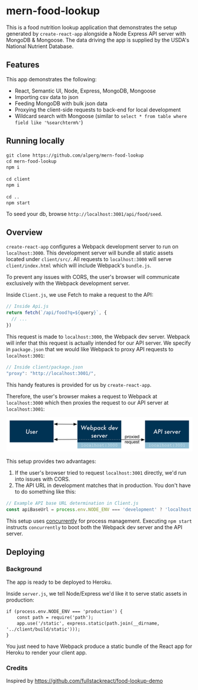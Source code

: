 # mern-food-lookup
This is a food nutrition lookup application that demonstrates the setup generated by `create-react-app` alongside a Node Express API server with MongoDB & Mongoose. The data driving the app is supplied by the USDA's National Nutrient Database.

## Features
This app demonstrates the following:
- React, Semantic UI, Node, Express, MongoDB, Mongoose
- Importing csv data to json
- Feeding MongoDB with bulk json data
- Proxying the client-side requests to back-end for local development
- Wildcard search with Mongoose (similar to `select * from table where field like '%searchterm%'`)

## Running locally

```
git clone https://github.com/alperg/mern-food-lookup
cd mern-food-lookup
npm i

cd client
npm i

cd ..
npm start
```

To seed your db, browse `http://localhost:3001/api/food/seed`.

## Overview

`create-react-app` configures a Webpack development server to run on `localhost:3000`. This development server will bundle all static assets located under `client/src/`. All requests to `localhost:3000` will serve `client/index.html` which will include Webpack's `bundle.js`.

To prevent any issues with CORS, the user's browser will communicate exclusively with the Webpack development server.

Inside `Client.js`, we use Fetch to make a request to the API:

```js
// Inside Api.js
return fetch(`/api/food?q=${query}`, {
  // ...
})
```

This request is made to `localhost:3000`, the Webpack dev server. Webpack will infer that this request is actually intended for our API server. We specify in `package.json` that we would like Webpack to proxy API requests to `localhost:3001`:

```js
// Inside client/package.json
"proxy": "http://localhost:3001/",
```

This handy features is provided for us by `create-react-app`.

Therefore, the user's browser makes a request to Webpack at `localhost:3000` which then proxies the request to our API server at `localhost:3001`:

![](./flow-diagram.png)

This setup provides two advantages:

1. If the user's browser tried to request `localhost:3001` directly, we'd run into issues with CORS.
2. The API URL in development matches that in production. You don't have to do something like this:

```js
// Example API base URL determination in Client.js
const apiBaseUrl = process.env.NODE_ENV === 'development' ? 'localhost:3001' : '/'
```

This setup uses [concurrently](https://github.com/kimmobrunfeldt/concurrently) for process management. Executing `npm start` instructs `concurrently` to boot both the Webpack dev server and the API server.

## Deploying

### Background

The app is ready to be deployed to Heroku.

Inside `server.js`, we tell Node/Express we'd like it to serve static assets in production:

```
if (process.env.NODE_ENV === 'production') {
	const path = require('path');
	app.use('/static', express.static(path.join(__dirname, '../client/build/static')));
}
```

You just need to have Webpack produce a static bundle of the React app for Heroku to render your client app.

### Credits

Inspired by https://github.com/fullstackreact/food-lookup-demo
